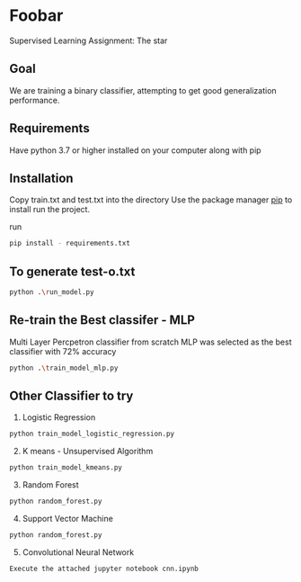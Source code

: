 # Foobar

Supervised Learning Assignment: The star

## Goal
We are training a binary classifier, attempting to get good generalization performance. 

## Requirements
Have python 3.7 or higher installed on your computer along with pip

## Installation

Copy train.txt and test.txt into the directory
Use the package manager [pip](https://pip.pypa.io/en/stable/) to install run the project.

run
```bash
pip install - requirements.txt
```

## To generate test-o.txt

```bash
python .\run_model.py
```

## Re-train the Best classifer - MLP

 Multi Layer Percpetron classifier from scratch 
MLP was selected as the best classifier with 72% accuracy


```bash
python .\train_model_mlp.py
```


## Other Classifier to try

1. Logistic Regression

```bash
python train_model_logistic_regression.py
```

2. K means - Unsupervised Algorithm
```bash
python train_model_kmeans.py
```
3. Random Forest
```bash
python random_forest.py
```
4. Support Vector Machine
```bash
python random_forest.py
```
5. Convolutional Neural Network
```bash
Execute the attached jupyter notebook cnn.ipynb
```
